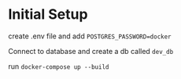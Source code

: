 # Initial Setup
create .env file and add `POSTGRES_PASSWORD=docker`

Connect to database and create a db called `dev_db`

run `docker-compose up --build`
